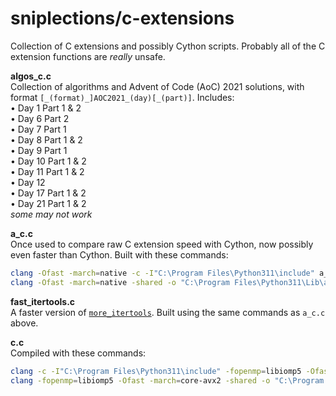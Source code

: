 # sniplections/c-extensions
Collection of C extensions and possibly Cython scripts. Probably all of the C extension functions are *really* unsafe.


**algos_c.c**<br/>
Collection of algorithms and Advent of Code (AoC) 2021 solutions, with format `[_(format)_]AOC2021_(day)[_(part)]`. Includes:<br/>
• Day 1 Part 1 & 2<br/>
• Day 6 Part 2<br/>
• Day 7 Part 1<br/>
• Day 8 Part 1 & 2<br/>
• Day 9 Part 1<br/>
• Day 10 Part 1 & 2<br/>
• Day 11 Part 1 & 2<br/>
• Day 12<br/>
• Day 17 Part 1 & 2<br/>
• Day 21 Part 1 & 2<br/>
*some may not work*

**a_c.c**<br/>
Once used to compare raw C extension speed with Cython, now possibly even faster than Cython. Built with these commands:
```bash
clang -Ofast -march=native -c -I"C:\Program Files\Python311\include" a_c.c -o a_c.o
clang -Ofast -march=native -shared -o "C:\Program Files\Python311\Lib\a_c.pyd" a_c.o -lPython311 -L"C:\Program Files\Python311\libs"
```

**fast_itertools.c**<br/>
A faster version of [`more_itertools`](https://pypi.org/project/more-itertools/). Built using the same commands as `a_c.c` above.

**c.c**<br/>
Compiled with these commands:
```bash
clang -c -I"C:\Program Files\Python311\include" -fopenmp=libiomp5 -Ofast -march=core-avx2 -Rpass-analysis=vectorize c.c -o c.o
clang -fopenmp=libiomp5 -Ofast -march=core-avx2 -shared -o "C:\Program Files\Python311\Lib\c.pyd" c.o -l"Python311" -L"C:\Program Files\Python311\libs"
```
